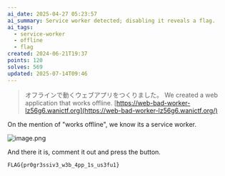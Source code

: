 ```yaml
---
ai_date: 2025-04-27 05:23:57
ai_summary: Service worker detected; disabling it reveals a flag.
ai_tags:
  - service-worker
  - offline
  - flag
created: 2024-06-21T19:37
points: 120
solves: 569
updated: 2025-07-14T09:46
---
```


> オフラインで動くウェブアプリをつくりました。
> We created a web application that works offline.
> [https://web-bad-worker-lz56g6.wanictf.org](https://web-bad-worker-lz56g6.wanictf.org/)

On the mention of "works offline", we know its a service worker.

![image.png](https://res.cloudinary.com/kumonochisanaka/image/upload/v1719013212/2024/06/40f7cca8ff433c902a452de1c918828c.png)

And there it is, comment it out and press the button.

```flag
FLAG{pr0gr3ssiv3_w3b_4pp_1s_us3fu1}
```